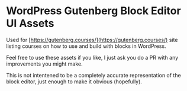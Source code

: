 # WordPress Gutenberg Block Editor UI Assets

Used for [https://gutenberg.courses/](https://gutenberg.courses/) site listing courses on how to use and build with blocks in WordPress.

Feel free to use these assets if you like, I just ask you do a PR with any improvements you might make.

This is not intentened to be a completely accurate representation of the block editor, just enough to make it obvious (hopefully).